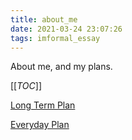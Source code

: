```yaml
---
title: about_me
date: 2021-03-24 23:07:26
tags: imformal_essay
---
```




About me, and my plans.

[[_TOC_]]



<!--more-->



[Long Term Plan](https://timemeansalot.gitee.io/2021/04/06/long-term-plan/)

[Everyday Plan](https://timemeansalot.gitee.io/2021/04/06/everyday-plan/)

